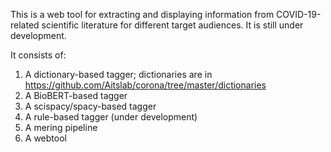 This is a web tool for extracting and displaying information from COVID-19-related scientific literature for different target audiences. It is still under development.

It consists of:
1. A dictionary-based tagger; dictionaries are in https://github.com/Aitslab/corona/tree/master/dictionaries
2. A BioBERT-based tagger
3. A scispacy/spacy-based tagger
4. A rule-based tagger (under development)
5. A mering pipeline
6. A webtool
